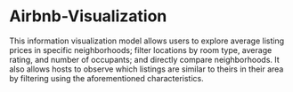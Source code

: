 # Airbnb-Visualization
This information visualization model allows users to explore average listing prices in specific neighborhoods; filter locations by room type, average rating, and number of occupants; and directly compare neighborhoods. It also allows hosts to observe which listings are similar to theirs in their area by filtering using the aforementioned characteristics.
